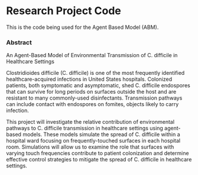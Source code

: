 # Research Project Code 

This is the code being used for the Agent Based Model (ABM). 

### Abstract

An Agent-Based Model of Environmental Transmission of C. difficile in Healthcare Settings

Clostridioides difficile (C. difficile) is one of the most frequently identified healthcare-acquired infections in United States hospitals. Colonized patients, both symptomatic and asymptomatic, shed C. difficile endospores that can survive for long periods on surfaces outside the host and are resistant to many commonly-used disinfectants. Transmission pathways can include contact with endospores on fomites, objects likely to carry infection. 

This project will investigate the relative contribution of environmental pathways to C. difficile transmission in healthcare settings using agent-based models. These models simulate the spread of C. difficile within a hospital ward focusing on frequently-touched surfaces in each hospital room. Simulations will allow us to examine the role that surfaces with varying touch frequencies contribute to patient colonization and determine effective control strategies to mitigate the spread of C. difficile in healthcare settings.

